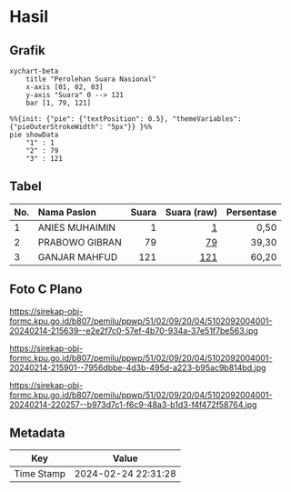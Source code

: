 # Hasil

## Grafik

```mermaid
xychart-beta
    title "Perolehan Suara Nasional"
    x-axis [01, 02, 03]
    y-axis "Suara" 0 --> 121
    bar [1, 79, 121]
```

```mermaid
%%{init: {"pie": {"textPosition": 0.5}, "themeVariables": {"pieOuterStrokeWidth": "5px"}} }%%
pie showData
    "1" : 1
    "2" : 79
    "3" : 121
```

## Tabel

| No. | Nama Paslon    | Suara | Suara (raw) | Persentase |
|:--- |:-------------- | -----:| -----------:| ----------:|
| 1   | ANIES MUHAIMIN | 1     | [1][p-1]    | 0,50       |
| 2   | PRABOWO GIBRAN | 79    | [79][p-2]   | 39,30      |
| 3   | GANJAR MAHFUD  | 121   | [121][p-3]  | 60,20      |


[p-1]: https://github.com/gigit-pemilu/pemilu-2024/blob/main/pilpres/hitung-suara/sub/51-bali/sub/02-tabanan/sub/09-baturiti/sub/2004-angseri/sub/001-tps/sub/paslon-1.txt
[p-2]: https://github.com/gigit-pemilu/pemilu-2024/blob/main/pilpres/hitung-suara/sub/51-bali/sub/02-tabanan/sub/09-baturiti/sub/2004-angseri/sub/001-tps/sub/paslon-2.txt
[p-3]: https://github.com/gigit-pemilu/pemilu-2024/blob/main/pilpres/hitung-suara/sub/51-bali/sub/02-tabanan/sub/09-baturiti/sub/2004-angseri/sub/001-tps/sub/paslon-3.txt

## Foto C Plano

https://sirekap-obj-formc.kpu.go.id/b807/pemilu/ppwp/51/02/09/20/04/5102092004001-20240214-215639--e2e2f7c0-57ef-4b70-934a-37e51f7be563.jpg

https://sirekap-obj-formc.kpu.go.id/b807/pemilu/ppwp/51/02/09/20/04/5102092004001-20240214-215901--7956dbbe-4d3b-495d-a223-b95ac9b814bd.jpg

https://sirekap-obj-formc.kpu.go.id/b807/pemilu/ppwp/51/02/09/20/04/5102092004001-20240214-220257--b973d7c1-f6c9-48a3-b1d3-f4f472f58764.jpg


## Metadata

| Key        | Value               |
| ---------- | ------------------- |
| Time Stamp | 2024-02-24 22:31:28 |



